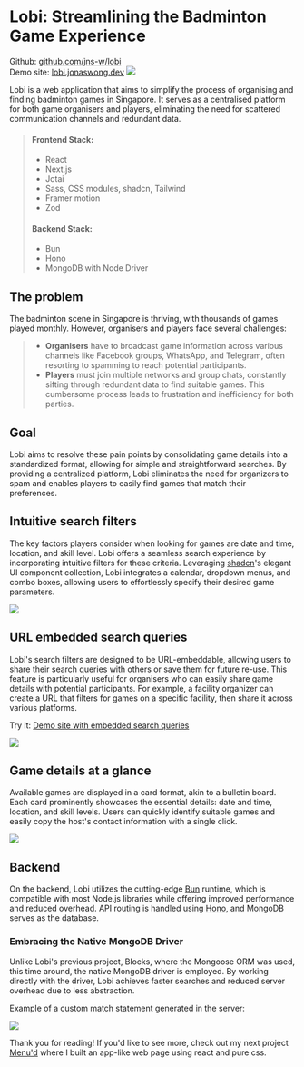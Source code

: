 # Lobi: Streamlining the Badminton Game Experience
Github: [github.com/jns-w/lobi](https://github.com/jns-w/lobi)\
Demo site: [lobi.jonaswong.dev](https://lobi.jonaswong.dev)
![](https://res.cloudinary.com/ds1s8ilcc/image/upload/v1709782140/Devsite/lobi/lobi-main_qnctkr.png)

Lobi is a web application that aims to simplify the process of organising and finding badminton games in Singapore. It serves as a centralised platform for both game organisers and players, eliminating the need for scattered communication channels and redundant data.

> #### Frontend Stack:
> - React
> - Next.js
> - Jotai
> - Sass, CSS modules, shadcn, Tailwind
> - Framer motion
> - Zod
> #### Backend Stack:
> - Bun
> - Hono
> - MongoDB with Node Driver

## The problem
The badminton scene in Singapore is thriving, with thousands of games played monthly. However, organisers and players face several challenges:
> - **Organisers** have to broadcast game information across various channels like Facebook groups, WhatsApp, and Telegram, often resorting to spamming to reach potential participants.
> - **Players** must join multiple networks and group chats, constantly sifting through redundant data to find suitable games.
This cumbersome process leads to frustration and inefficiency for both parties.
## Goal
Lobi aims to resolve these pain points by consolidating game details into a standardized format, allowing for simple and straightforward searches. By providing a centralized platform, Lobi eliminates the need for organizers to spam and enables players to easily find games that match their preferences.

## Intuitive search filters
The key factors players consider when looking for games are date and time, location, and skill level. Lobi offers a seamless search experience by incorporating intuitive filters for these criteria.
Leveraging [shadcn](https://ui.shadcn.com)'s elegant UI component collection, Lobi integrates a calendar, dropdown menus, and combo boxes, allowing users to effortlessly specify their desired game parameters.

![](https://res.cloudinary.com/ds1s8ilcc/image/upload/v1709791072/Devsite/lobi/Lobi-UIs_knexse.png)

## URL embedded search queries
Lobi's search filters are designed to be URL-embeddable, allowing users to share their search queries with others or save them for future re-use. This feature is particularly useful for organisers who can easily share game details with potential participants. For example, a facility organizer can create a URL that filters for games on a specific facility, then share it across various platforms.

Try it: [Demo site with embedded search queries](https://lobi.jonaswong.dev/?facilities=650525c7f4d936033e4f8847&skillLevels=Beginner%2CIntermediate%2CAdvanced%2CExpert&page=1)

![](https://res.cloudinary.com/ds1s8ilcc/image/upload/v1709791506/Devsite/lobi/lobi-url02_dmvzbx.png)


## Game details at a glance
Available games are displayed in a card format, akin to a bulletin board. Each card prominently showcases the essential details: date and time, location, and skill levels. Users can quickly identify suitable games and easily copy the host's contact information with a single click.

![](https://res.cloudinary.com/ds1s8ilcc/image/upload/c_scale,w_1000/v1709782127/Devsite/lobi/lobi-game01_ykl2ut.png)

## Backend
On the backend, Lobi utilizes the cutting-edge [Bun](https://bun.sh/) runtime, which is compatible with most Node.js libraries while offering improved performance and reduced overhead. API routing is handled using [Hono](https://hono.dev), and MongoDB serves as the database.

### Embracing the Native MongoDB Driver
Unlike Lobi's previous project, Blocks, where the Mongoose ORM was used, this time around, the native MongoDB driver is employed. By working directly with the driver, Lobi achieves faster searches and reduced server overhead due to less abstraction.

Example of a custom match statement generated in the server:

![](https://res.cloudinary.com/ds1s8ilcc/image/upload/v1709802570/Devsite/lobi/lobi-mongodriver01_ozucvi.png)

Thank you for reading! If you'd like to see more, check out my next project [Menu'd](/article/menud) where I built an app-like web page using react and pure css.
